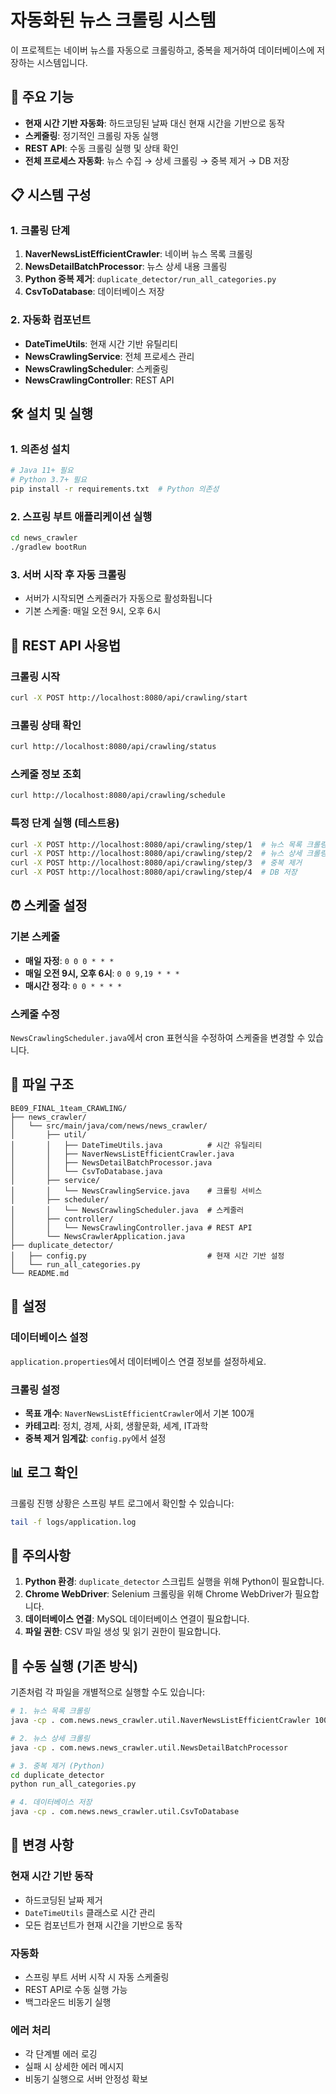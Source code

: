 # 자동화된 뉴스 크롤링 시스템

이 프로젝트는 네이버 뉴스를 자동으로 크롤링하고, 중복을 제거하여 데이터베이스에 저장하는 시스템입니다.

## 🚀 주요 기능

- **현재 시간 기반 자동화**: 하드코딩된 날짜 대신 현재 시간을 기반으로 동작
- **스케줄링**: 정기적인 크롤링 자동 실행
- **REST API**: 수동 크롤링 실행 및 상태 확인
- **전체 프로세스 자동화**: 뉴스 수집 → 상세 크롤링 → 중복 제거 → DB 저장

## 📋 시스템 구성

### 1. 크롤링 단계

1. **NaverNewsListEfficientCrawler**: 네이버 뉴스 목록 크롤링
2. **NewsDetailBatchProcessor**: 뉴스 상세 내용 크롤링
3. **Python 중복 제거**: `duplicate_detector/run_all_categories.py`
4. **CsvToDatabase**: 데이터베이스 저장

### 2. 자동화 컴포넌트

- **DateTimeUtils**: 현재 시간 기반 유틸리티
- **NewsCrawlingService**: 전체 프로세스 관리
- **NewsCrawlingScheduler**: 스케줄링
- **NewsCrawlingController**: REST API

## 🛠️ 설치 및 실행

### 1. 의존성 설치

```bash
# Java 11+ 필요
# Python 3.7+ 필요
pip install -r requirements.txt  # Python 의존성
```

### 2. 스프링 부트 애플리케이션 실행

```bash
cd news_crawler
./gradlew bootRun
```

### 3. 서버 시작 후 자동 크롤링

- 서버가 시작되면 스케줄러가 자동으로 활성화됩니다
- 기본 스케줄: 매일 오전 9시, 오후 6시

## 📡 REST API 사용법

### 크롤링 시작

```bash
curl -X POST http://localhost:8080/api/crawling/start
```

### 크롤링 상태 확인

```bash
curl http://localhost:8080/api/crawling/status
```

### 스케줄 정보 조회

```bash
curl http://localhost:8080/api/crawling/schedule
```

### 특정 단계 실행 (테스트용)

```bash
curl -X POST http://localhost:8080/api/crawling/step/1  # 뉴스 목록 크롤링
curl -X POST http://localhost:8080/api/crawling/step/2  # 뉴스 상세 크롤링
curl -X POST http://localhost:8080/api/crawling/step/3  # 중복 제거
curl -X POST http://localhost:8080/api/crawling/step/4  # DB 저장
```

## ⏰ 스케줄 설정

### 기본 스케줄

- **매일 자정**: `0 0 0 * * *`
- **매일 오전 9시, 오후 6시**: `0 0 9,19 * * *`
- **매시간 정각**: `0 0 * * * *`

### 스케줄 수정

`NewsCrawlingScheduler.java`에서 cron 표현식을 수정하여 스케줄을 변경할 수 있습니다.

## 📁 파일 구조

```
BE09_FINAL_1team_CRAWLING/
├── news_crawler/
│   └── src/main/java/com/news/news_crawler/
│       ├── util/
│       │   ├── DateTimeUtils.java          # 시간 유틸리티
│       │   ├── NaverNewsListEfficientCrawler.java
│       │   ├── NewsDetailBatchProcessor.java
│       │   └── CsvToDatabase.java
│       ├── service/
│       │   └── NewsCrawlingService.java    # 크롤링 서비스
│       ├── scheduler/
│       │   └── NewsCrawlingScheduler.java  # 스케줄러
│       ├── controller/
│       │   └── NewsCrawlingController.java # REST API
│       └── NewsCrawlerApplication.java
├── duplicate_detector/
│   ├── config.py                           # 현재 시간 기반 설정
│   └── run_all_categories.py
└── README.md
```

## 🔧 설정

### 데이터베이스 설정

`application.properties`에서 데이터베이스 연결 정보를 설정하세요.

### 크롤링 설정

- **목표 개수**: `NaverNewsListEfficientCrawler`에서 기본 100개
- **카테고리**: 정치, 경제, 사회, 생활문화, 세계, IT과학
- **중복 제거 임계값**: `config.py`에서 설정

## 📊 로그 확인

크롤링 진행 상황은 스프링 부트 로그에서 확인할 수 있습니다:

```bash
tail -f logs/application.log
```

## 🚨 주의사항

1. **Python 환경**: `duplicate_detector` 스크립트 실행을 위해 Python이 필요합니다.
2. **Chrome WebDriver**: Selenium 크롤링을 위해 Chrome WebDriver가 필요합니다.
3. **데이터베이스 연결**: MySQL 데이터베이스 연결이 필요합니다.
4. **파일 권한**: CSV 파일 생성 및 읽기 권한이 필요합니다.

## 🔄 수동 실행 (기존 방식)

기존처럼 각 파일을 개별적으로 실행할 수도 있습니다:

```bash
# 1. 뉴스 목록 크롤링
java -cp . com.news.news_crawler.util.NaverNewsListEfficientCrawler 100

# 2. 뉴스 상세 크롤링
java -cp . com.news.news_crawler.util.NewsDetailBatchProcessor

# 3. 중복 제거 (Python)
cd duplicate_detector
python run_all_categories.py

# 4. 데이터베이스 저장
java -cp . com.news.news_crawler.util.CsvToDatabase
```

## 📝 변경 사항

### 현재 시간 기반 동작

- 하드코딩된 날짜 제거
- `DateTimeUtils` 클래스로 시간 관리
- 모든 컴포넌트가 현재 시간을 기반으로 동작

### 자동화

- 스프링 부트 서버 시작 시 자동 스케줄링
- REST API로 수동 실행 가능
- 백그라운드 비동기 실행

### 에러 처리

- 각 단계별 에러 로깅
- 실패 시 상세한 에러 메시지
- 비동기 실행으로 서버 안정성 확보
